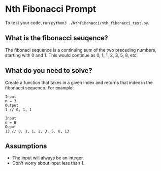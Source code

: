# Nth Fibonacci Prompt
To test your code, run `python3 ./NthFibonacci/nth_fibonacci_test.py`.

## What is the fibonacci seuqence?
The fibonaci sequence is a continuing sum of the two preceding numbers, starting with 0 and 1. This would continue as 0, 1, 1, 2, 3, 5, 8, etc.

## What do you need to solve?
Create a function that takes in a given index and returns that index in the fibonacci sequence. For example:
```
Input
n = 3
Output
1 // 0, 1, 1

Input
n = 8
Ouput
13 // 0, 1, 1, 2, 3, 5, 8, 13
```

## Assumptions
- The input will always be an integer.
- Don't worry about input less than 1.